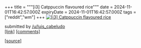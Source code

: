 +++
title = """[i3] Catppuccin flavoured rice"""
date = 2024-11-01T16:42:57.000Z
expiryDate = 2024-11-01T16:42:57.000Z
tags = ["reddit","wm"]
+++
[![[i3] Catppuccin flavoured rice](https://a.thumbs.redditmedia.com/rSEsdGIS15YE57c9WKbx0xMAbC5PQ7UwBc768eJ94v0.jpg "[i3] Catppuccin flavoured rice")](https://www.reddit.com/r/unixporn/comments/1gh9uga/i3_catppuccin_flavoured_rice/)

submitted by [/u/luis\_cabeludo](https://www.reddit.com/user/luis_cabeludo)  
[\[link\]](https://www.reddit.com/gallery/1gh9uga) [\[comments\]](https://www.reddit.com/r/unixporn/comments/1gh9uga/i3_catppuccin_flavoured_rice/)

[[source]](https://www.reddit.com/r/unixporn/comments/1gh9uga/i3_catppuccin_flavoured_rice/)
